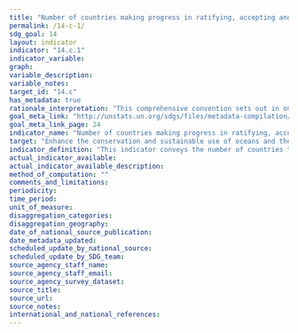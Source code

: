 ```yaml
---
title: "Number of countries making progress in ratifying, accepting and implementing through legal, policy and institutional frameworks, ocean-related instruments that implement international law, as reflected in the United Nation Convention on the Law of the Sea, for the conservation and sustainable use of the oceans and their resources"
permalink: /14-c-1/
sdg_goal: 14
layout: indicator
indicator: "14.c.1"
indicator_variable: 
graph: 
variable_description: 
variable_notes: 
target_id: "14.c"
has_metadata: true
rationale_interpretation: "This comprehensive convention sets out in one place seafarers' rights to decent conditions of work on almost every aspect of their working and living conditions including, among others, minimum age, employment agreements, hours of work or rest, payment of wages, paid annual leave, repatriation at the end of contract, onboard medical care, the use of licensed private recruitment and placement services, accommodation, food and catering, health and safety protection and accident prevention and seafarers' complaint handling. It represents an essential step toward ensuring fair competition and a level-playing field for quality owners of ships flying the flags of ratifying countries. Given that these international legal measures are aimed at improving working and living conditions for seafarers, the most globalized of the world's workers, the number of countries that have ratified the ILO Maritime Labour Convention gives an indication of the situation of maritime workers around the world."
goal_meta_link: "http://unstats.un.org/sdgs/files/metadata-compilation/Metadata-Goal-14.pdf"
goal_meta_link_page: 24
indicator_name: "Number of countries making progress in ratifying, accepting and implementing through legal, policy and institutional frameworks, ocean-related instruments that implement international law, as reflected in the United Nation Convention on the Law of the Sea, for the conservation and sustainable use of the oceans and their resources"
target: "Enhance the conservation and sustainable use of oceans and their resources by implementing law as reflected in UNCLOS, which provides the legal framework for the conservation and sustainable use of oceans and their resources, as recalled in paragraph 158 of The Future We Want."
indicator_definition: "This indicator conveys the number of countries that have ratified the ILO Maritime Labour Convention of 2006. ILO conventions are legally binding international treaties drawn up by the ILO's constituents (governments, employers and workers) and setting out basic principles and rights at work. The ILO Maritime Labour Convention (MLC) is a single, coherent instrument embodying as far as possible all up-to-date standards of existing international maritime labour conventions and recommendations, as well as the fundamental principles to be found in other international labour conventions."
actual_indicator_available: 
actual_indicator_available_description: 
method_of_computation: ""
comments_and_limitations: 
periodicity: 
time_period: 
unit_of_measure: 
disaggregation_categories: 
disaggregation_geography: 
date_of_national_source_publication: 
date_metadata_updated: 
scheduled_update_by_national_source: 
scheduled_update_by_SDG_team: 
source_agency_staff_name: 
source_agency_staff_email: 
source_agency_survey_dataset: 
source_title: 
source_url: 
source_notes: 
international_and_national_references: 
---
```


